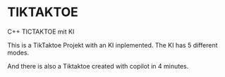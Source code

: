 # TIKTAKTOE
C++ TICTAKTOE mit KI

This is a TikTaktoe Projekt with an KI inplemented. The KI has 5 different modes. 

And there is also a Tiktaktoe created with copilot in 4 minutes. 
